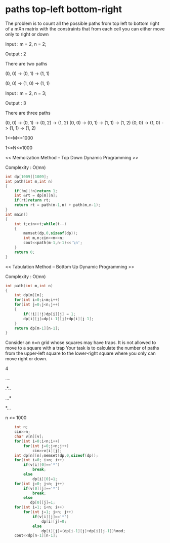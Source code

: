 # paths top-left bottom-right

The problem is to count all the possible paths from top left to bottom right of a mXn matrix with the constraints that from each cell
you can either move only to right or down

Input :  m = 2, n = 2;

Output : 2
    
There are two paths

(0, 0) -> (0, 1) -> (1, 1)
    
(0, 0) -> (1, 0) -> (1, 1)

Input :  m = 2, n = 3;

Output : 3
    
There are three paths

(0, 0) -> (0, 1) -> (0, 2) -> (1, 2)
(0, 0) -> (0, 1) -> (1, 1) -> (1, 2)
(0, 0) -> (1, 0) -> (1, 1) -> (1, 2)

1<=M<=1000
    
1<=N<=1000
    

<< Memoization Method – Top Down Dynamic Programming >>

Complexity : O(mn)
    
```cpp
int dp[1009][1009];
int path(int m,int n)
{
    if(!m||!n)return 1;
    int &rt = dp[m][n];
    if(rt)return rt;
    return rt = path(m-1,n) + path(m,n-1);
}
int main()
{
    int t;cin>>t;while(t--)
    {
        memset(dp,0,sizeof(dp));
        int m,n;cin>>m>>n;
        cout<<path(m-1,n-1)<<'\n';
    }
    return 0;
}
```

<< Tabulation Method – Bottom Up Dynamic Programming >>
    
Complexity : O(mn)
    
```cpp
int path(int m,int n)
{
    int dp[m][n];
    for(int i=0;i<m;i++)
    for(int j=0;j<n;j++)
    {
        if(!i||!j)dp[i][j] = 1;
        dp[i][j]=dp[i-1][j]+dp[i][j-1];
    } 
    return dp[m-1][n-1];
}
```
Consider an n×n grid whose squares may have traps. It is not allowed to move to a square with a trap
Your task is to calculate the number of paths from the upper-left square to the lower-right square where
you only can move right or down.
    
4
    
....
    
.*..
    
...*

*...
    
n <= 1000
    
```cpp
    int n;
    cin>>n;
    char v[n][v];
    for(int i=0;i<n;i++)
        for(int j=0;j<n;j++)
            cin>>v[i][j];
    int dp[n][n];memset(dp,0,sizeof(dp));
    for(int i=0; i<n; i++)
        if(v[i][0]=='*')
            break;
        else
            dp[i][0]=1;
    for(int j=0; j<n; j++)
        if(v[0][j]=='*')
            break;
        else
           dp[0][j]=1;
    for(int i=1; i<n; i++)
        for(int j=1; j<n; j++)
            if(v[i][j]=='*')
                dp[i][j]=0;
            else
                dp[i][j]=(dp[i-1][j]+dp[i][j-1])%mod;
    cout<<dp[n-1][n-1];
```

